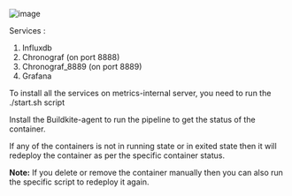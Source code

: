 ![image](https://user-images.githubusercontent.com/110216567/182764431-504557e4-92ac-41ff-82a5-b87c88c19c1d.png)


Services :
1. Influxdb
2. Chronograf (on port 8888)
3. Chronograf_8889 (on port 8889)
4. Grafana 

To install all the services on metrics-internal server, you need to run the ./start.sh script

Install the Buildkite-agent to run the pipeline to get the status of the container.

If any of the containers is not in running state or in exited state then it will redeploy the container as per the specific container status.

**Note:** If you delete or remove the container manually then you can also run the specific script to redeploy it again.
